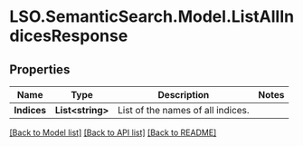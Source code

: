 # LSO.SemanticSearch.Model.ListAllIndicesResponse

## Properties

Name | Type | Description | Notes
------------ | ------------- | ------------- | -------------
**Indices** | **List&lt;string&gt;** | List of the names of all indices. | 

[[Back to Model list]](../README.md#documentation-for-models) [[Back to API list]](../README.md#documentation-for-api-endpoints) [[Back to README]](../README.md)

